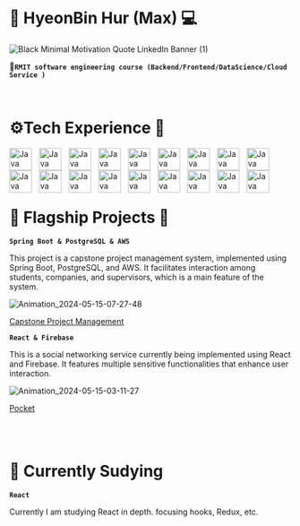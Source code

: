 # :koala: HyeonBin Hur (Max) 💻
![Black Minimal Motivation Quote LinkedIn Banner (1)](https://github.com/user-attachments/assets/5775fdde-adec-4b9f-bc49-be0a6b338e93)


**:school:`RMIT software engineering course (Backend/Frontend/DataScience/Cloud Service )`**

<br />

# ⚙️Tech Experience 🔨
<p>
 
 <img align="left" alt="Java" width="40px" style="padding-right:10px" src="https://cdn.jsdelivr.net/gh/devicons/devicon@latest/icons/cplusplus/cplusplus-original.svg" />       
<img align="left" alt="Java" width="40px" style="padding-right:10px" src="https://cdn.jsdelivr.net/gh/devicons/devicon@latest/icons/java/java-original-wordmark.svg" />
<img align="left" alt="Java" width="40px" style="padding-right:10px" src="https://cdn.jsdelivr.net/gh/devicons/devicon@latest/icons/swift/swift-original.svg" />
<img align="left" alt="Java" width="40px" style="padding-right:10px" src="https://cdn.jsdelivr.net/gh/devicons/devicon@latest/icons/javascript/javascript-original.svg" />
<img align="left" alt="Java" width="40px" style="padding-right:10px" src="https://cdn.jsdelivr.net/gh/devicons/devicon@latest/icons/html5/html5-original.svg" />
<img align="left" alt="Java" width="40px" style="padding-right:10px" src="https://cdn.jsdelivr.net/gh/devicons/devicon@latest/icons/css3/css3-original.svg" />
<img align="left" alt="Java" width="40px" style="padding-right:10px" src="https://cdn.jsdelivr.net/gh/devicons/devicon@latest/icons/tailwindcss/tailwindcss-original.svg" />
<img align="left" alt="Java" width="40px" style="padding-right:10px" src="https://cdn.jsdelivr.net/gh/devicons/devicon@latest/icons/bootstrap/bootstrap-original-wordmark.svg" />
<img align="left" alt="Java" width="40px" style="padding-right:10px" src="https://cdn.jsdelivr.net/gh/devicons/devicon@latest/icons/react/react-original.svg" />
<img align="left" alt="Java" width="40px" style="padding-right:10px" src="https://cdn.jsdelivr.net/gh/devicons/devicon@latest/icons/postgresql/postgresql-original.svg" />       
<img align="left" alt="Java" width="40px" style="padding-right:10px" src="https://cdn.jsdelivr.net/gh/devicons/devicon@latest/icons/firebase/firebase-original-wordmark.svg" />
<img align="left" alt="Java" width="40px" style="padding-right:10px" src="https://cdn.jsdelivr.net/gh/devicons/devicon@latest/icons/amazonwebservices/amazonwebservices-original-wordmark.svg" />
<img align="left" alt="Java" width="40px" style="padding-right:10px" src="https://cdn.jsdelivr.net/gh/devicons/devicon@latest/icons/androidstudio/androidstudio-original-wordmark.svg" />
<img align="left" alt="Java" width="40px" style="padding-right:10px" src="https://cdn.jsdelivr.net/gh/devicons/devicon@latest/icons/spring/spring-original.svg" />
<img align="left" alt="Java" width="40px" style="padding-right:10px" src="https://cdn.jsdelivr.net/gh/devicons/devicon@latest/icons/jupyter/jupyter-original-wordmark.svg" />
<img align="left" alt="Java" width="40px" style="padding-right:10px" src="https://cdn.jsdelivr.net/gh/devicons/devicon@latest/icons/mysql/mysql-original-wordmark.svg" />
<img align="left" alt="Java" width="40px" style="padding-right:10px" src="https://cdn.jsdelivr.net/gh/devicons/devicon@latest/icons/raspberrypi/raspberrypi-original-wordmark.svg" />
<img align="left" alt="Java" width="40px" style="padding-right:10px" src="https://cdn.jsdelivr.net/gh/devicons/devicon@latest/icons/sass/sass-original.svg"/>
</p>

<br />
<br />
<br />
<br />



# :page_with_curl: Flagship Projects :file_folder:
**`Spring Boot & PostgreSQL & AWS`**

This project is a capstone project management system, implemented using Spring Boot, PostgreSQL, and AWS. It facilitates interaction among students, companies, and supervisors, which is a main feature of the system.

![Animation_2024-05-15-07-27-48](https://github.com/hyeonbinHur/CapstoneProjectManagementSystem/assets/160996936/d9865402-9908-4dca-a282-4de23c425de3)

<a href="https://github.com/hyeonbinHur/CapstoneProjectManagementSystem"> Capstone Project Management </a>


**`React & Firebase`**

This is a social networking service currently being implemented using React and Firebase. It features multiple sensitive functionalities that enhance user interaction.

![Animation_2024-05-15-03-11-27](https://github.com/hyeonbinHur/hyeonbinHur/assets/160996936/d0e2c8e0-7162-4778-b93e-7a836c3a7677)

<a href="https://github.com/hyeonbinHur/DDock-DDock">Pocket</a>


<br />
<br />


# :seedling: Currently Sudying

**`React`**

Currently I am studying React in depth. focusing hooks, Redux, etc.





          
          
                   
          
          
          
          
          
